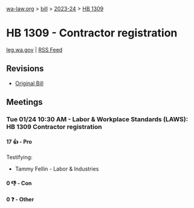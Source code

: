 [wa-law.org](/) > [bill](/bill/) > [2023-24](/bill/2023-24/) > [HB 1309](/bill/2023-24/hb/1309/)

# HB 1309 - Contractor registration
[leg.wa.gov](https://app.leg.wa.gov/billsummary?BillNumber=1309&Year=2023&Initiative=false) | [RSS Feed](./rss.xml)

## Revisions
* [Original Bill](1/)

## Meetings
### Tue 01/24 10:30 AM - Labor & Workplace Standards (LAWS): HB 1309 Contractor registration
#### 17 👍 - Pro
Testifying:
* Tammy Fellin - Labor & Industries

#### 0 👎 - Con

#### 0 ❓ - Other
